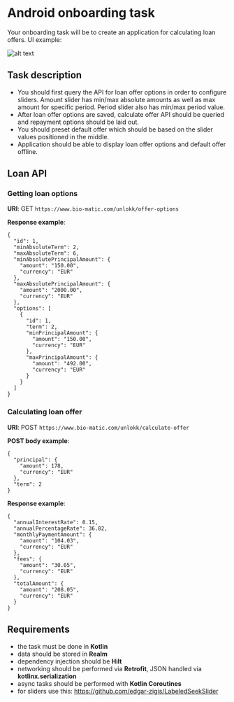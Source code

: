 # Android onboarding task

Your onboarding task will be to create an application for calculating loan offers. UI example:

![alt text](https://github.com/craftsoft-core/onboarding.android/blob/master/preview.png?raw=true)

## Task description

- You should first query the API for loan offer options in order to configure sliders. Amount slider has min/max absolute amounts
as well as max amount for specific period. Period slider also has min/max period value.
- After loan offer options are saved, calculate offer API should be queried and repayment options should be laid out.
- You should preset default offer which should be based on the slider values positioned in the middle.
- Application should be able to display loan offer options and default offer offline.

## Loan API
### Getting loan options

**URI**: GET `https://www.bio-matic.com/unlokk/offer-options`

**Response example**:

```
{
  "id": 1,
  "minAbsoluteTerm": 2,
  "maxAbsoluteTerm": 6,
  "minAbsolutePrincipalAmount": {
    "amount": "150.00",
    "currency": "EUR"
  },
  "maxAbsolutePrincipalAmount": {
    "amount": "2000.00",
    "currency": "EUR"
  },
  "options": [
    {
      "id": 1,
      "term": 2,
      "minPrincipalAmount": {
        "amount": "150.00",
        "currency": "EUR"
      },
      "maxPrincipalAmount": {
        "amount": "492.00",
        "currency": "EUR"
      }
    }
  ]
}
```
### Calculating loan offer

**URI**: POST `https://www.bio-matic.com/unlokk/calculate-offer`

**POST body example**:
```
{
  "principal": {
    "amount": 178,
    "currency": "EUR"
  },
  "term": 2
}
```
**Response example**:

```
{
  "annualInterestRate": 0.15,
  "annualPercentageRate": 36.82,
  "monthlyPaymentAmount": {
    "amount": "104.03",
    "currency": "EUR"
  },
  "fees": {
    "amount": "30.05",
    "currency": "EUR"
  },
  "totalAmount": {
    "amount": "208.05",
    "currency": "EUR"
  }
}
```
## Requirements
- the task must be done in **Kotlin**
- data should be stored in **Realm**
- dependency injection should be **Hilt**
- networking should be performed via **Retrofit**, JSON handled via **kotlinx.serialization**
- async tasks should be performed with **Kotlin Coroutines**
- for sliders use this: https://github.com/edgar-zigis/LabeledSeekSlider
